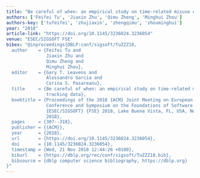 ```yaml
---
title: "Be careful of when: an empirical study on time-related misuse of issue tracking data"
authors: ['Feifei Tu', 'Jiaxin Zhu', 'Qimu Zheng', 'Minghui Zhou']
authors-key: ['tufeifei', 'zhujiaxin', 'zhengqimu', 'zhouminghui']
year: "2018"
article-link: "https://doi.org/10.1145/3236024.3236054"
venue: "ESEC/SIGSOFT FSE"
bibex: "@inproceedings{DBLP:conf/sigsoft/TuZZZ18,
  author    = {Feifei Tu and
               Jiaxin Zhu and
               Qimu Zheng and
               Minghui Zhou},
  editor    = {Gary T. Leavens and
               Alessandro Garcia and
               Corina S. Pasareanu},
  title     = {Be careful of when: an empirical study on time-related misuse of issue
               tracking data},
  booktitle = {Proceedings of the 2018 {ACM} Joint Meeting on European Software Engineering
               Conference and Symposium on the Foundations of Software Engineering,
               {ESEC/SIGSOFT} {FSE} 2018, Lake Buena Vista, FL, USA, November 04-09,
               2018},
  pages     = {307--318},
  publisher = {{ACM}},
  year      = {2018},
  url       = {https://doi.org/10.1145/3236024.3236054},
  doi       = {10.1145/3236024.3236054},
  timestamp = {Wed, 21 Nov 2018 12:44:26 +0100},
  biburl    = {https://dblp.org/rec/conf/sigsoft/TuZZZ18.bib},
  bibsource = {dblp computer science bibliography, https://dblp.org}
}"
---
```

